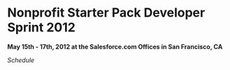 Nonprofit Starter Pack Developer Sprint 2012
=================================================

**May 15th - 17th, 2012 at the Salesforce.com Offices in San Francisco, CA**


*Schedule*

